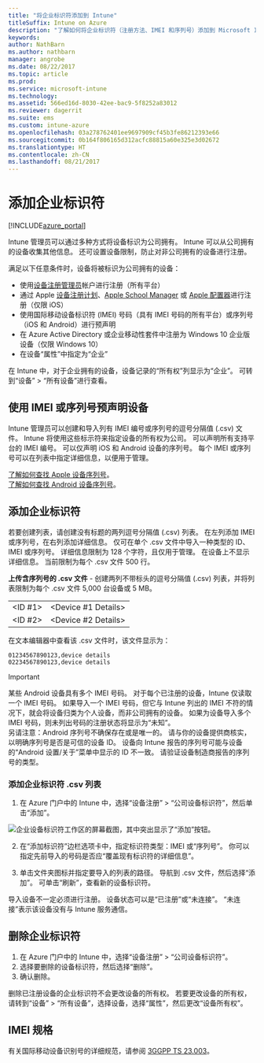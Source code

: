 ```yaml
---
title: "将企业标识符添加到 Intune"
titleSuffix: Intune on Azure
description: "了解如何将企业标识符（注册方法、IMEI 和序列号）添加到 Microsoft Intune。 \""
keywords: 
author: NathBarn
ms.author: nathbarn
manager: angrobe
ms.date: 08/22/2017
ms.topic: article
ms.prod: 
ms.service: microsoft-intune
ms.technology: 
ms.assetid: 566ed16d-8030-42ee-bac9-5f8252a83012
ms.reviewer: dagerrit
ms.suite: ems
ms.custom: intune-azure
ms.openlocfilehash: 03a278762401ee9697909cf45b3fe86212393e66
ms.sourcegitcommit: 0b164f806165d312acfc88815a60e325e3d02672
ms.translationtype: HT
ms.contentlocale: zh-CN
ms.lasthandoff: 08/21/2017
---
```

# <a name="add-corporate-identifiers"></a>添加企业标识符

[!INCLUDE[azure_portal](./includes/azure_portal.md)]

Intune 管理员可以通过多种方式将设备标识为公司拥有。 Intune 可以从公司拥有的设备收集其他信息。 还可设置设备限制，防止对非公司拥有的设备进行注册。

满足以下任意条件时，设备将被标识为公司拥有的设备：

- 使用[设备注册管理员](device-enrollment-manager-enroll.md)帐户进行注册（所有平台）
- 通过 Apple [设备注册计划](device-enrollment-program-enroll-ios.md)、[Apple School Manager](apple-school-manager-set-up-ios.md) 或 [Apple 配置器](apple-configurator-enroll-ios.md)进行注册（仅限 iOS）
- 使用国际移动设备标识符 (IMEI) 号码（具有 IMEI 号码的所有平台）或序列号（iOS 和 Android）进行预声明
- 在 Azure Active Directory 或企业移动性套件中注册为 Windows 10 企业版设备（仅限 Windows 10）
- 在设备“属性”中指定为“企业”

在 Intune 中，对于企业拥有的设备，设备记录的“所有权”列显示为“企业”。 可转到“设备” > “所有设备”进行查看。

## <a name="predeclare-a-device-with-imei-or-serial-number"></a>使用 IMEI 或序列号预声明设备

Intune 管理员可以创建和导入列有 IMEI 编号或序列号的逗号分隔值 (.csv) 文件。 Intune 将使用这些标示符来指定设备的所有权为公司。 可以声明所有支持平台的 IMEI 编号。 可以仅声明 iOS 和 Android 设备的序列号。 每个 IMEI 或序列号可以在列表中指定详细信息，以便用于管理。

<!-- When you upload serial numbers for company-owned iOS devices, they must be paired with a corporate enrollment profile. Devices must then be enrolled using either Apple’s device enrollment program (DEP) or Apple Configurator to have them appear as company-owned. -->

[了解如何查找 Apple 设备序列号](https://support.apple.com/HT204308)。<br>
[了解如何查找 Android 设备序列号](https://support.google.com/store/answer/3333000)。

## <a name="add-corporate-identifiers"></a>添加企业标识符
若要创建列表，请创建没有标题的两列逗号分隔值 (.csv) 列表。 在左列添加 IMEI 或序列号，在右列添加详细信息。 仅可在单个 .csv 文件中导入一种类型的 ID、IMEI 或序列号。 详细信息限制为 128 个字符，且仅用于管理。 在设备上不显示详细信息。 当前限制为每个 .csv 文件 500 行。

**上传含序列号的 .csv 文件** - 创建两列不带标头的逗号分隔值 (.csv) 列表，并将列表限制为每个 .csv 文件 5,000 台设备或 5 MB。

|||
|-|-|
|&lt;ID #1&gt;|&lt;Device #1 Details&gt;|
|&lt;ID #2&gt;|&lt;Device #2 Details&gt;|

在文本编辑器中查看该 .csv 文件时，该文件显示为：

```
01234567890123,device details
02234567890123,device details
```

> [!IMPORTANT]
> 某些 Android 设备具有多个 IMEI 号码。 对于每个已注册的设备，Intune 仅读取一个 IMEI 号码。 如果导入一个 IMEI 号码，但它与 Intune 列出的 IMEI 不符的情况下，就会将设备归类为个人设备，而非公司拥有的设备。 如果为设备导入多个 IMEI 号码，则未列出号码的注册状态将显示为“未知”。<br>
>另请注意：Android 序列号不确保存在或是唯一的。 请与你的设备提供商核实，以明确序列号是否是可信的设备 ID。
>设备向 Intune 报告的序列号可能与设备的“Android 设置/关于”菜单中显示的 ID 不一致。 请验证设备制造商报告的序列号的类型。

### <a name="add-a-csv-list-of-corporate-identifiers"></a>添加企业标识符 .csv 列表

1. 在 Azure 门户中的 Intune 中，选择“设备注册” > “公司设备标识符”，然后单击“添加”。

 ![企业设备标识符工作区的屏幕截图，其中突出显示了“添加”按钮。](./media/add-corp-id.png)

2. 在“添加标识符”边栏选项卡中，指定标识符类型：IMEI 或“序列号”。 你可以指定先前导入的号码是否应“覆盖现有标识符的详细信息”。

3. 单击文件夹图标并指定要导入的列表的路径。 导航到 .csv 文件，然后选择“添加”。 可单击“刷新”，查看新的设备标识符。

导入设备不一定必须进行注册。 设备状态可以是“已注册”或“未连接”。 “未连接”表示该设备没有与 Intune 服务通信。

## <a name="delete-corporate-identifiers"></a>删除企业标识符

1. 在 Azure 门户中的 Intune 中，选择“设备注册” > “公司设备标识符”。
2. 选择要删除的设备标识符，然后选择“删除”。
3. 确认删除。

删除已注册设备的企业标识符不会更改设备的所有权。 若要更改设备的所有权，请转到“设备” > “所有设备”，选择设备，选择“属性”，然后更改“设备所有权”。

## <a name="imei-specifications"></a>IMEI 规格
有关国际移动设备识别号的详细规范，请参阅 [3GGPP TS 23.003](https://portal.3gpp.org/desktopmodules/Specifications/SpecificationDetails.aspx?specificationId=729)。
